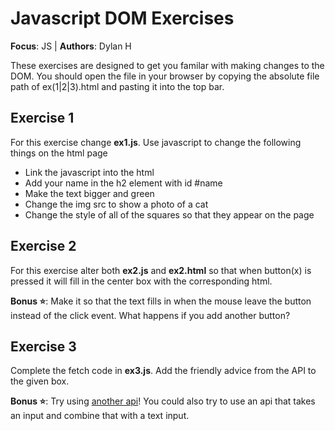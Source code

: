 # Javascript DOM Exercises
**Focus**: JS | **Authors**: Dylan H

These exercises are designed to get you familar with making changes to the DOM. You should open the file in your browser by copying the absolute file path of ex(1|2|3).html and pasting it into the top bar.
## Exercise 1
For this exercise change **ex1.js**. Use javascript to change the following things on the html page

- Link the javascript into the html
- Add your name in the h2 element with id #name
- Make the text bigger and green
- Change the img src to show a photo of a cat
- Change the style of all of the squares so that they appear on the page

## Exercise 2
For this exercise alter both **ex2.js** and **ex2.html** so that when button(x) is pressed it will fill in the center box with the corresponding html.

**Bonus ⭐**: Make it so that the text fills in when the mouse leave the button instead of the click event. What happens if you add another button?

## Exercise 3
Complete the fetch code in **ex3.js**. Add the friendly advice from the API to the given box.

**Bonus ⭐**: Try using [another api](https://github.com/public-apis/public-apis?)! You could also try to use an api that takes an input and combine that with a text input.